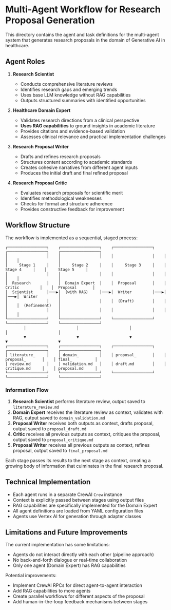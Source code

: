 # Multi-Agent Workflow for Research Proposal Generation

This directory contains the agent and task definitions for the multi-agent system that generates research proposals in the domain of Generative AI in healthcare.

## Agent Roles

1. **Research Scientist**
   - Conducts comprehensive literature reviews
   - Identifies research gaps and emerging trends
   - Uses base LLM knowledge without RAG capabilities
   - Outputs structured summaries with identified opportunities

2. **Healthcare Domain Expert**
   - Validates research directions from a clinical perspective
   - **Uses RAG capabilities** to ground insights in academic literature
   - Provides citations and evidence-based validation
   - Assesses clinical relevance and practical implementation challenges

3. **Research Proposal Writer**
   - Drafts and refines research proposals
   - Structures content according to academic standards
   - Creates cohesive narratives from different agent inputs
   - Produces the initial draft and final refined proposal

4. **Research Proposal Critic**
   - Evaluates research proposals for scientific merit
   - Identifies methodological weaknesses
   - Checks for format and structure adherence
   - Provides constructive feedback for improvement

## Workflow Structure

The workflow is implemented as a sequential, staged process:

```
┌─────────────────┐    ┌─────────────────┐    ┌─────────────────┐    ┌─────────────────┐    ┌─────────────────┐
│                 │    │                 │    │                 │    │                 │    │                 │
│     Stage 1     │    │     Stage 2     │    │     Stage 3     │    │     Stage 4     │    │     Stage 5     │
│                 │    │                 │    │                 │    │                 │    │                 │
│  Research       │    │  Domain Expert  │    │  Proposal       │    │  Critic         │    │  Proposal       │
│  Scientist      │───▶│  (with RAG)     │───▶│  Writer         │───▶│                 │───▶│  Writer         │
│                 │    │                 │    │  (Draft)        │    │                 │    │  (Refinement)   │
│                 │    │                 │    │                 │    │                 │    │                 │
└─────────────────┘    └─────────────────┘    └─────────────────┘    └─────────────────┘    └─────────────────┘
        │                      │                      │                      │                      │
        ▼                      ▼                      ▼                      ▼                      ▼
┌─────────────────┐    ┌─────────────────┐    ┌─────────────────┐    ┌─────────────────┐    ┌─────────────────┐
│ literature_     │    │ domain_         │    │ proposal_       │    │ proposal_       │    │ final_          │
│ review.md       │    │ validation.md   │    │ draft.md        │    │ critique.md     │    │ proposal.md     │
└─────────────────┘    └─────────────────┘    └─────────────────┘    └─────────────────┘    └─────────────────┘
```

### Information Flow

1. **Research Scientist** performs literature review, output saved to `literature_review.md`
2. **Domain Expert** receives the literature review as context, validates with RAG, output saved to `domain_validation.md`
3. **Proposal Writer** receives both outputs as context, drafts proposal, output saved to `proposal_draft.md`
4. **Critic** receives all previous outputs as context, critiques the proposal, output saved to `proposal_critique.md`
5. **Proposal Writer** receives all previous outputs as context, refines proposal, output saved to `final_proposal.md`

Each stage passes its results to the next stage as context, creating a growing body of information that culminates in the final research proposal.

## Technical Implementation

- Each agent runs in a separate CrewAI `Crew` instance
- Context is explicitly passed between stages using output files
- RAG capabilities are specifically implemented for the Domain Expert
- All agent definitions are loaded from YAML configuration files
- Agents use Vertex AI for generation through adapter classes

## Limitations and Future Improvements

The current implementation has some limitations:

- Agents do not interact directly with each other (pipeline approach)
- No back-and-forth dialogue or real-time collaboration
- Only one agent (Domain Expert) has RAG capabilities

Potential improvements:

- Implement CrewAI RPCs for direct agent-to-agent interaction
- Add RAG capabilities to more agents
- Create parallel workflows for different aspects of the proposal
- Add human-in-the-loop feedback mechanisms between stages